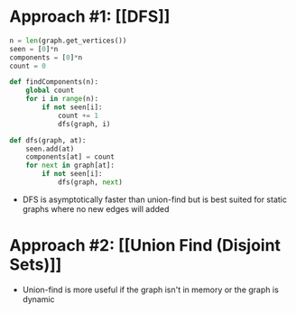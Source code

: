 ---
---
# Approach #1: [[DFS]]

```python
n = len(graph.get_vertices())
seen = [0]*n
components = [0]*n
count = 0

def findComponents(n):
	global count
	for i in range(n):
		if not seen[i]:
			count += 1
			dfs(graph, i)

def dfs(graph, at):
	seen.add(at)
	components[at] = count
	for next in graph[at]:
		if not seen[i]:
			dfs(graph, next)
```

- DFS is asymptotically faster than union-find but is best suited for static graphs where no new edges will added

# Approach #2: [[Union Find (Disjoint Sets)]]
- Union-find is more useful if the graph isn't in memory or the graph is dynamic
